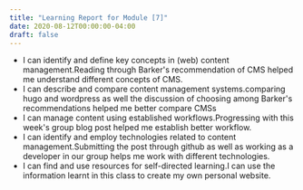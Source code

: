 ```yaml
---
title: "Learning Report for Module [7]"
date: 2020-08-12T00:00:00-04:00
draft: false
---
```


- I can identify and define key concepts in (web) content management.Reading through Barker's recommendation of CMS helped me understand different concepts of CMS.
- I can describe and compare content management systems.comparing hugo and wordpress as well the discussion of choosing among Barker's recommendations helped me better compare CMSs
- I can manage content using established workflows.Progressing with this week's group blog post helped me establish better workflow.
- I can identify and employ technologies related to content management.Submitting the post through github as well as working as a developer in our group helps me work with different technologies.
- I can find and use resources for self-directed learning.I can use the information learnt in this class to create my own personal website.

